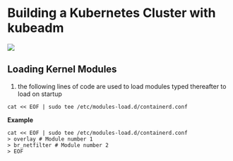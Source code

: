# Building a Kubernetes Cluster with kubeadm

<img src="https://user-images.githubusercontent.com/6856382/221376352-df2dc8dc-0bbe-489d-bfc9-a4baeb1655fa.png">

## Loading Kernel Modules

1. the following lines of code are used to load modules typed thereafter to load on startup

```
cat << EOF | sudo tee /etc/modules-load.d/containerd.conf
```

**Example**

```
cat << EOF | sudo tee /etc/modules-load.d/containerd.conf
> overlay # Module number 1
> br_netfilter # Module number 2
> EOF
```

#